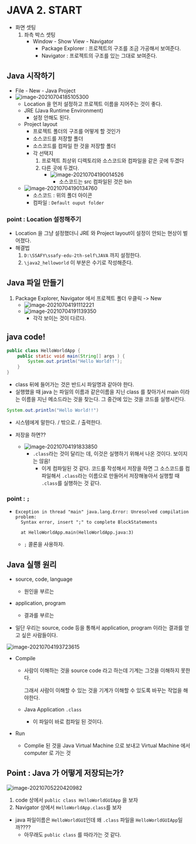 # JAVA 2. START



- 화면 셋팅
  1. 좌측 박스 셋팅
     - Window - Show View - Navigator
       - Package Explorer : 프로젝트의 구조를 조금 가공해서 보여준다.
       - Navigator : 프로젝트의 구조를 있는 그대로 보여준다.



## Java 시작하기



- File - New - Java Project
- ![image-20210704185105300]([JAVA_1]Start.assets/image-20210704185105300.png)
  - Location 을 먼저 설정하고 프로젝트 이름을 지어주는 것이 좋다.
  - JRE (Java Runtime Environment)
    - 설정 안해도 된다.
  - Project layout
    - 프로젝트 폴더의 구조를 어떻게 할 것인가
    - 소스코드를 저장할 폴더
    - 소스코드를 컴파일 한 것을 저장할 폴더
    - 각 선택지
      1. 프로젝트 최상위 디렉토리와 소스코드와 컴파일을 같은 곳에 두겠다
      2. 다른 곳에 두겠다.
         - ![image-20210704190014526]([JAVA_1]Start.assets/image-20210704190014526.png)
           - 소스코드는 src
             컴파일된 것은 bin
  - ![image-20210704190134760]([JAVA_1]Start.assets/image-20210704190134760.png)
    - 소스코드 : 위의 폴더 아이콘
    - 컴파일 : `Default ouput folder`



### point : Location 설정해주기

- Location 을 그냥 설정했더니 JRE 와 Project  layout이 설정이 안되는 현상이 벌어졌다.
- 해결법
  1. `D:\SSAFY\ssafy-edu-2th-self\JAVA` 까지 설정한다.
  2. `\java2_helloworld` 이 부분은 수기로 작성해준다. 





## Java 파일 만들기

1. Package Explorer, Navigator 에서 프로젝트 폴더 우클릭 -> New 
   - ![image-20210704191112221]([JAVA_1]Start.assets/image-20210704191112221.png)
   - ![image-20210704191139350]([JAVA_1]Start.assets/image-20210704191139350.png)
     - 각각 보이는 것이 다르다.





## java code!



```java
public class HelloWorldApp {
	public static void main(String[] args ) {
		System.out.println("Hello World!!");
	}
}
```

- class 뒤에 들어가는 것은 반드시 파일명과 같아야 한다.
- 실행했을 때 java 는 파일의 이름과 같은이름을 지닌 class 를 찾아가서
  main 이라는 이름을 지닌 메소드라는 것을 찾는다.
  그 중간에 있는 것을 코드를 실행시킨다.



```java
System.out.println("Hello World!!")
```

- 시스템에게 말한다. / 밖으로. / 출력한다.



- 저장을 하면??
  - ![image-20210704191833850]([JAVA_1]Start.assets/image-20210704191833850.png)
    - `.class`라는 것이 달리는 데, 이것은 실행하기 위해서 나온 것이다. 보이지는 않음!
      - 이게 컴파일된 것 같다. 코드를 작성해서 저장을 하면 그 소스코드를 컴파일해서 `.class`라는 이름으로 만들어서 저장해놓아서 실행할 때 `.class`를 실행하는 것 같다.



### point : `;`

- ```console
  Exception in thread "main" java.lang.Error: Unresolved compilation problem: 
  	Syntax error, insert ";" to complete BlockStatements
  
  	at HelloWorldApp.main(HelloWorldApp.java:3)
  
  ```

  - `;` 콜론을 사용하자.





## Java 실행 원리

- source, code, language
  - 원인을 부르는
- application, program
  - 결과를 부르는

- 일단 우리는 source, code 등을 통해서 application, program 이라는 결과를 얻고 싶은 사람들이다.





![image-20210704193723615]([JAVA_1]Start.assets/image-20210704193723615.png)

- Compile

  - 사람이 이해하는 것을 source code 라고 하는데 기계는 그것을 이해하지 못한다.

    그래서 사람이 이해할 수 있는 것을 기계가 이해할 수 있도록 바꾸는 작업을 해야한다.

  - Java Application `.class` 

    - 이 파일이 바로 컴파일 된 것이다.

- Run

  - Complie 된 것을 Java Virtual Machine 으로 보내고 Virtual Machine 에서 computer 로 가는 것





## Point : Java 가 어떻게 저장되는가?

![image-20210705220420982]([JAVA_1]Start.assets/image-20210705220420982.png)

1. code 상에서 `public class HelloWorldGUIApp` 을 보자
2. Navigator 상에서 `HelloWorldApp.class`를 보자

- java 파일이름은 `HelloWorldGUI`인데 왜 `.class` 파일을 `HelloWorldGUIApp`일까????
  - 아무래도 `public class` 를 따라가는 것 같다.



